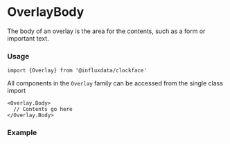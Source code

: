 # OverlayBody

The body of an overlay is the area for the contents, such as a form or important text.

### Usage
```tsx
import {Overlay} from '@influxdata/clockface'
```
All components in the `Overlay` family can be accessed from the single class import
```tsx
<Overlay.Body>
  // Contents go here
</Overlay.Body>
```

### Example
<!-- STORY -->


<!-- STORY HIDE START -->

<!-- STORY HIDE END -->

<!-- PROPS -->
